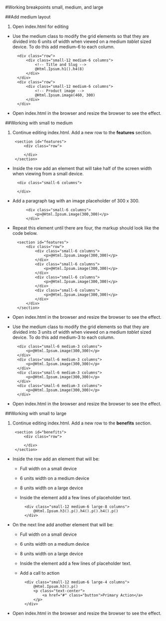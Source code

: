 #Working breakpoints small, medium, and large

##Add medium layout
1. Open index.html for editing
- Use the medium class to modify the grid elements so that they are divided into 6 units of width when viewed on a medium _tablet_ sized device. To do this add medium-6 to each column.

		<div class="row">
	        <div class="small-12 medium-6 columns">
	        	<!-- Title and Slug -->
				@Html.Ipsum.h1().h4(8)
	        </div>
	    </div>
		<div class="row">
	        <div class="small-12 medium-6 columns">
	        	<!-- Product image -->
				@Html.Ipsum.image(460, 300)
	        </div>
	    </div>

- Open index.html in the browser and resize the browser to see the effect.

##Working with small to medium
1. Continue editing index.html. Add a new row to the **features** section.

		<section id="features">
        	<div class="row">
		
			</div>
		</section>

- Inside the row add an element that will take half of the screen width when viewing from a small device.

		<div class="small-6 columns">
		
		</div>

- Add a paragraph tag with an image placeholder of 300 x 300.

            <div class="small-6 columns">
                <p>@Html.Ipsum.image(300,300)</p>
            </div>

- Repeat this element until there are four, the markup should look like the code below.

	    <section id="features">
		    <div class="row">
		    	<div class="small-6 columns">
		    		<p>@Html.Ipsum.image(300,300)</p>
		    	</div>
		    	<div class="small-6 columns">
		    		<p>@Html.Ipsum.image(300,300)</p>
		    	</div>
		    	<div class="small-6 columns">
			    	<p>@Html.Ipsum.image(300,300)</p>
			    </div>
			    <div class="small-6 columns">
			    	<p>@Html.Ipsum.image(300,300)</p>
			    </div>
			</div>
	    </section>

- Open index.html in the browser and resize the browser to see the effect.

- Use the medium class to modify the grid elements so that they are divided into 3 units of width when viewed on a medium _tablet_ sized device. To do this add medium-3 to each column.


	    <div class="small-6 medium-3 columns">
	        <p>@Html.Ipsum.image(300,300)</p>
	    </div>
	    <div class="small-6 medium-3 columns">
	        <p>@Html.Ipsum.image(300,300)</p>
	    </div>
	    <div class="small-6 medium-3 columns">
	        <p>@Html.Ipsum.image(300,300)</p>
	    </div>
	    <div class="small-6 medium-3 columns">
	        <p>@Html.Ipsum.image(300,300)</p>
	    </div>


- Open index.html in the browser and resize the browser to see the effect.

##Working with small to large
1. Continue editing index.html. Add a new row to the **benefits** section.

		<section id="benefits">
        	<div class="row">
		
			</div>
		</section>

- Inside the row add an element that will be:
	- Full width on a small device
	- 6 units width on a medium device
	- 8 units width on a large device
	- Inside the element add a few lines of placeholder text.

			<div class="small-12 medium-6 large-8 columns">
				@Html.Ipsum.h3().p().h4().p().h4().p()
			</div>

- On the next line add another element that will be:
	- Full width on a small device
	- 6 units width on a medium device
	- 8 units width on a large device
	- Inside the element add a few lines of placeholder text.
	- Add a call to action

			<div class="small-12 medium-6 large-4 columns">
				@Html.Ipsum.h3().p()
				<p class="text-center">
					<a href="#" class="button">Primary Action</a>
				</p>
			</div>

- Open index.html in the browser and resize the browser to see the effect.